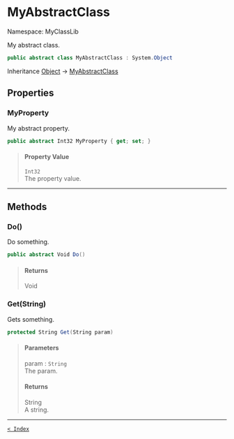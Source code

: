 # MyAbstractClass

Namespace: MyClassLib

My abstract class.

```csharp
public abstract class MyAbstractClass : System.Object
```

Inheritance [Object](https://docs.microsoft.com/en-us/dotnet/api/system.object) → [MyAbstractClass](MyAbstractClass.md)

## Properties

### MyProperty

My abstract property.

```csharp
public abstract Int32 MyProperty { get; set; }
```

> #### Property Value
> 
> `Int32`<br>The property value.
> 

---

## Methods

### Do()

Do something.

```csharp
public abstract Void Do()
```

> #### Returns
> 
> Void<br>
> 

### Get(String)

Gets something.

```csharp
protected String Get(String param)
```

> #### Parameters
> 
> param : `String`<br>The param.
> 
> #### Returns
> 
> String<br>A string.
> 

---

[`< Index`](..\index.md)
